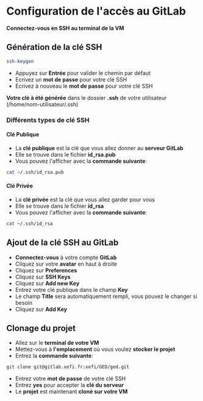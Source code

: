 # Configuration de l&apos;accès au GitLab

**Connectez-vous en SSH au terminal de la VM**

## Génération de la clé SSH

```Bash
ssh-keygen
```

- Appuyez sur <b>Entrée</b> pour valider le chemin par défaut
- Ecrivez un <b>mot de passe</b> pour votre clé SSH
- Ecrivez à nouveau le <b>mot de passe</b> pour votre clé SSH

<b>Votre clé à été générée</b> dans le dossier **.ssh** de votre utilisateur (/home/nom-utilisateur/.ssh)

### Différents types de clé SSH

#### Clé Publique

- La <b>clé publique</b> est la clé que vous allez donner au <b>serveur GitLab</b>
- Elle se trouve dans le fichier **id_rsa.pub**
- Vous pouvez l&apos;afficher avec la <b>commande suivante</b>:

```bash
cat ~/.ssh/id_rsa.pub
```

#### Clé Privée

- La <b>clé privée</b> est la clé que vous allez garder pour vous
- Elle se trouve dans le fichier **id_rsa**
- Vous pouvez l&apos;afficher avec la <b>commande suivante</b>:

```bash
cat ~/.ssh/id_rsa
```

## Ajout de la clé SSH au GitLab

- <b>Connectez-vous</b> à votre compte <b>GitLab</b>
- Cliquez sur votre <b>avatar</b> en haut à droite
- Cliquez sur **Preferences**
- Cliquez sur **SSH Keys**
- Cliquez sur **Add new Key**
- Entrez votre clé publique dans le champ **Key**
- Le champ **Title** sera automatiquement rempli, vous pouvez le changer si besoin
- Cliquez sur **Add Key**

## Clonage du projet

- Allez sur le <b>terminal de votre VM</b>
- Mettez-vous à <b>l'emplacement</b> où vous voulez <b>stocker le projet</b>
- Entrez la <b>commande suivante</b>:

```bash
git clone git@gitlab.xefi.fr:xefi/GED/ged.git
```

- Entrez votre <b>mot de passe</b> de votre clé SSH
- Entrez <b>yes</b> pour accepter la <b>clé du serveur</b>
- Le <b>projet</b> est maintenant <b>cloné sur votre VM</b>